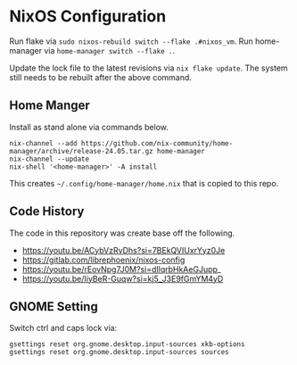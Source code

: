 # NixOS Configuration

Run flake via `sudo nixos-rebuild switch --flake .#nixos_vm`.
Run home-manager via `home-manager switch --flake .`.

Update the lock file to the latest revisions via `nix flake update`.
The system still needs to be rebuilt after the above command.

## Home Manger

Install as stand alone via commands below.

```
nix-channel --add https://github.com/nix-community/home-manager/archive/release-24.05.tar.gz home-manager
nix-channel --update
nix-shell '<home-manager>' -A install
```

This creates `~/.config/home-manager/home.nix` that is copied to this repo.

## Code History

The code in this repository was create base off the following.

- https://youtu.be/ACybVzRvDhs?si=7BEkQVIUxrYyz0Je
- https://gitlab.com/librephoenix/nixos-config
- https://youtu.be/rEovNpg7J0M?si=dIlqrbHkAeGJupp_
- https://youtu.be/IiyBeR-Guqw?si=kj5_J3E9fGmYM4yD

## GNOME Setting

Switch ctrl and caps lock via:

```
gsettings reset org.gnome.desktop.input-sources xkb-options
gsettings reset org.gnome.desktop.input-sources sources
```
